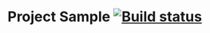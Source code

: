 # **Project Sample** [![Build status](https://ci.appveyor.com/api/projects/status/am2var3nnrj4xaoa/branch/main?svg=true)](https://ci.appveyor.com/project/SergeStepanov/ajs-4-1/branch/main)